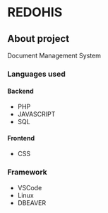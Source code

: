 # REDOHIS

## **About project**

Document Management System

### **Languages used**
#### **Backend**
- PHP
- JAVASCRIPT
- SQL
  
#### **Frontend**
- CSS

### **Framework** 

- VSCode
- Linux
- DBEAVER

